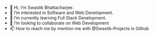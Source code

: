 - 👋 Hi, I’m Swastik Bhattacharjee.
- 👀 I’m interested in Software and Web Development.
- 🌱 I’m currently learning Full Stack Development.
- 💞️ I’m looking to collaborate on Web Development
- 📫 How to reach me by mention me with @Swastik-Projects in Github

<!---
Swastik-Projects/Swastik-Projects is a ✨ special ✨ repository because its `README.md` (this file) appears on your GitHub profile.
You can click the Preview link to take a look at your changes.
--->
